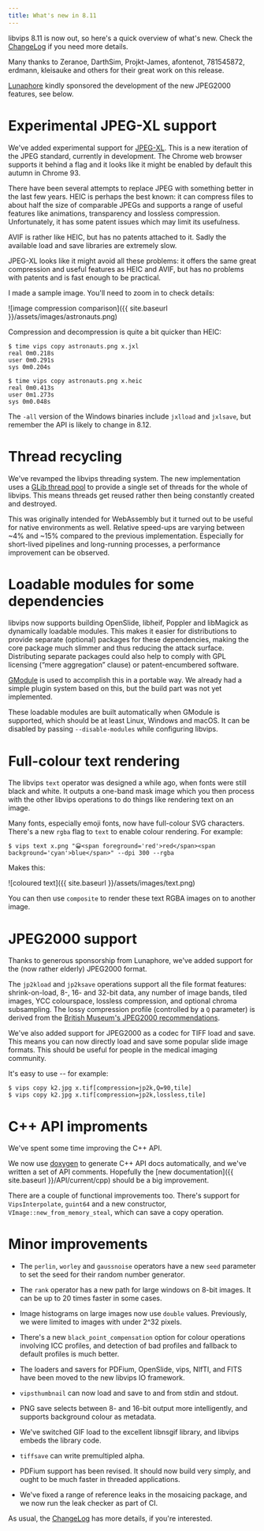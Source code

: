 ```yaml
---
title: What's new in 8.11
---
```


libvips 8.11 is now out, so here's a quick overview of what's new. Check
the [ChangeLog](https://github.com/libvips/libvips/blob/master/ChangeLog)
if you need more details.

Many thanks to Zeranoe, DarthSim, Projkt-James, afontenot, 781545872, erdmann,
kleisauke and others for their great work on this release.

[Lunaphore](https://www.lunaphore.ch/) kindly sponsored the development of
the new JPEG2000 features, see below.

# Experimental JPEG-XL support

We've added experimental support for [JPEG-XL](https://jpeg.org/jpegxl/).
This is a new iteration of the JPEG standard, currently in development. The
Chrome web browser supports it behind a flag and it looks like it might be
enabled by default this autumn in Chrome 93.

There have been several attempts to replace JPEG with something better in the
last few years. HEIC is perhaps the best known: it can compress files to about
half the size of comparable JPEGs and supports a range of useful features
like animations, transparency and lossless compression. Unfortunately,
it has some patent issues which may limit its usefulness.

AVIF is rather like HEIC, but has no patents attached to it. Sadly the
available load and save libraries are extremely slow.

JPEG-XL looks like it might avoid all these problems: it offers the same great
compression and useful features as HEIC and AVIF, but has no problems with 
patents and is fast enough to be practical. 

I made a sample image. You'll need to zoom in to check details:

![image compression comparison]({{ site.baseurl }}/assets/images/astronauts.png)

Compression and decompression is quite a bit quicker than HEIC:

```
$ time vips copy astronauts.png x.jxl
real 0m0.218s
user 0m0.291s
sys 0m0.204s

$ time vips copy astronauts.png x.heic
real 0m0.413s
user 0m1.273s
sys 0m0.048s 
```

The `-all` version of the Windows binaries include `jxlload` and `jxlsave`, but
remember the API is likely to change in 8.12.

# Thread recycling

We've revamped the libvips threading system.
The new implementation uses a [GLib thread
pool](https://developer.gnome.org/glib/stable/glib-Thread-Pools.html)
to provide a single set of threads for the whole of libvips. This means
threads get reused rather then being constantly created and destroyed.

This was originally intended for WebAssembly but it turned out to be useful
for native environments as well. Relative speed-ups are varying between ~4%
and ~15% compared to the previous implementation. Especially for short-lived
pipelines and long-running processes, a performance improvement can be observed.

# Loadable modules for some dependencies

libvips now supports building OpenSlide, libheif, Poppler and libMagick
as dynamically loadable modules. This makes it easier for distributions to
provide separate (optional) packages for these dependencies, making the core
package much slimmer and thus reducing the attack surface. Distributing
separate packages could also help to comply with GPL licensing (“mere
aggregation” clause) or patent-encumbered software.

[GModule](https://developer.gnome.org/glib/stable/glib-Dynamic-Loading-of-Modules.html)
is used to accomplish this in a portable way. We already had a simple plugin
system based on this, but the build part was not yet implemented.

These loadable modules are built automatically when GModule is supported,
which should be at least Linux, Windows and macOS. It can be disabled by
passing `--disable-modules` while configuring libvips.

# Full-colour text rendering

The libvips `text` operator was designed a while ago, when fonts were still
black and white. It outputs a one-band mask image which you then process with
the other libvips operations to do things like rendering text on an image.

Many fonts, especially emoji fonts, now have full-colour SVG characters.
There's a new `rgba` flag to `text` to enable colour rendering. For example:

```
$ vips text x.png "😀<span foreground='red'>red</span><span background='cyan'>blue</span>" --dpi 300 --rgba
```

Makes this:

![coloured text]({{ site.baseurl }}/assets/images/text.png)

You can then use `composite` to render these text RGBA images on to another
image.

# JPEG2000 support

Thanks to generous sponsorship from Lunaphore, we've added support for the
(now rather elderly) JPEG2000 format.

The `jp2kload` and `jp2ksave` operations support all the file format
features: shrink-on-load, 8-, 16- and 32-bit data, any number of
image bands, tiled images, YCC colourspace, lossless compression, and
optional chroma subsampling. The lossy compression profile (controlled
by a `Q` parameter) is derived from the [British Museum's JPEG2000
recommendations](https://purl.pt/24107/1/iPres2013_PDF/An%20Analysis%20of%20Contemporary%20JPEG2000%20Codecs%20for%20Image%20Format%20Migration.pdf).

We've also added support for JPEG2000 as a codec for TIFF load and save. This
means you can now directly load and save some popular slide image formats.
This should be useful for people in the medical imaging community.

It's easy to use -- for example:

```
$ vips copy k2.jpg x.tif[compression=jp2k,Q=90,tile]
$ vips copy k2.jpg x.tif[compression=jp2k,lossless,tile]
```

# C++ API improments

We've spent some time improving the C++ API. 

We now use [doxygen](https://www.doxygen.nl) to generate C++ API docs
automatically, and we've written a set of API comments. Hopefully the [new
documentation]({{ site.baseurl }}/API/current/cpp) should be a big improvement.

There are a couple of functional improvements too. There's support for
`VipsInterpolate`, `guint64` and a new constructor,
`VImage::new_from_memory_steal`, which can save a copy operation.

# Minor improvements

- The `perlin`, `worley` and `gaussnoise` operators have a new `seed`
  parameter to set the seed for their random number generator.

- The `rank` operator has a new path for large windows on 8-bit images. It can
  be up to 20 times faster in some cases.

- Image histograms on large images now use `double` values. Previously,
  we were limited to images with under 2^32 pixels.

- There's a new `black_point_compensation` option for colour operations
  involving ICC profiles, and detection of bad profiles and fallback to
  default profiles is much better.

- The loaders and savers for PDFium, OpenSlide, vips, NIfTI, and FITS have
  been moved to the new libvips IO framework.

- `vipsthumbnail` can now load and save to and from stdin and stdout.

- PNG save selects between 8- and 16-bit output more intelligently, and
  supports background colour as metadata.

- We've switched GIF load to the excellent libnsgif library, and libvips
  embeds the library code.

- `tiffsave` can write premultipled alpha.

- PDFium support has been revised. It should now build very simply, and ought
  to be much faster in threaded applications.

- We've fixed a range of reference leaks in the mosaicing package, and we
  now run the leak checker as part of CI.

As usual,
the [ChangeLog](https://github.com/libvips/libvips/blob/master/ChangeLog)
has more details, if you're interested.

